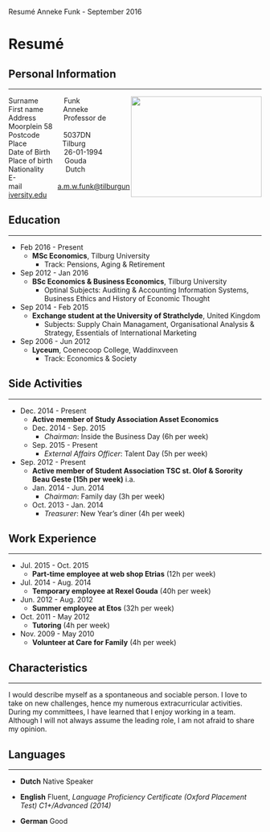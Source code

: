  Resumé Anneke Funk - September 2016

Resumé
=======

## Personal Information
----------

Surname &nbsp;&nbsp;&nbsp;&nbsp;&nbsp;&nbsp;&nbsp;&nbsp;&nbsp;&nbsp;&nbsp;&nbsp;Funk &nbsp;&nbsp;&nbsp;&nbsp;&nbsp;&nbsp;&nbsp;&nbsp;&nbsp;&nbsp;&nbsp;&nbsp;&nbsp;&nbsp;&nbsp;&nbsp;&nbsp;&nbsp;&nbsp;&nbsp;&nbsp;&nbsp;&nbsp; <img style="float: right;" src="https://scontent-amt2-1.xx.fbcdn.net/v/l/t1.0-9/12798840_835939176516169_7856291541095999586_n.jpg?oh=71bd4beadee3dce292463f7bb27dd88d&oe=587E5A40" width="260" height="200" />  
First name&nbsp;&nbsp;&nbsp;&nbsp;&nbsp;&nbsp; &nbsp;&nbsp; Anneke  
Address&nbsp;&nbsp;&nbsp;&nbsp;&nbsp;&nbsp;&nbsp;&nbsp;&nbsp;&nbsp;&nbsp;&nbsp;&nbsp;  Professor de Moorplein 58  
Postcode&nbsp;&nbsp;&nbsp;&nbsp;&nbsp;&nbsp;&nbsp;&nbsp;&nbsp;&nbsp;&nbsp;&nbsp;5037DN  
Place&nbsp;&nbsp;&nbsp;&nbsp;&nbsp;&nbsp;&nbsp;&nbsp;&nbsp;&nbsp;&nbsp;&nbsp;&nbsp;&nbsp;&nbsp;&nbsp;&nbsp;&nbsp;Tilburg  
Date of Birth&nbsp;&nbsp;&nbsp;&nbsp;&nbsp;&nbsp;&nbsp;26-01-1994  
Place of birth&nbsp;&nbsp;&nbsp;&nbsp;&nbsp;&nbsp;Gouda  
Nationality&nbsp;&nbsp;&nbsp;&nbsp;&nbsp;&nbsp;&nbsp;&nbsp;&nbsp;&nbsp; Dutch  
E-mail&nbsp;&nbsp;&nbsp;&nbsp;&nbsp;&nbsp;&nbsp;&nbsp;&nbsp;&nbsp;&nbsp;&nbsp;&nbsp;&nbsp;&nbsp;&nbsp;&nbsp;&nbsp;a.m.w.funk@tilburguniversity.edu

## Education
----------

* Feb 2016 - Present  
	* **MSc Economics**, Tilburg University
		- Track: Pensions, Aging & Retirement
* Sep 2012 - Jan 2016
	* **BSc Economics & Business Economics**, Tilburg University
		* Optinal Subjects: Auditing & Accounting Information Systems, Business Ethics and History of Economic Thought
* Sep 2014 - Feb 2015
	* **Exchange student at the University of Strathclyde**, United Kingdom
		* Subjects: Supply Chain Managament, Organisational Analysis & Strategy, Essentials of International Marketing
* Sep 2006 - Jun 2012
	* **Lyceum**, Coenecoop College, Waddinxveen
		* Track: Economics & Society

## Side Activities
-------------

* Dec. 2014 - Present
	* **Active member of Study Association Asset Economics**
	* Dec. 2014 - Sep. 2015
		* *Chairman*: Inside the Business Day (6h per week)
	*	Sep. 2015 - Present
		*	*External Affairs Officer*: Talent Day (5h per week)
* Sep. 2012 - Present
	* **Active member of Student Association TSC st. Olof & Sorority Beau Geste (15h per week)** i.a.
	*  Jan. 2014 - Jun. 2014
		*  *Chairman*: Family day (3h per week)
	* Oct. 2013 - Jan. 2014
		* *Treasurer*: New Year’s diner (4h per week)

## Work Experience
--------

* Jul. 2015 - Oct. 2015
	* **Part-time employee at web shop Etrias** (12h per week)
* Jul. 2014 - Aug. 2014
	* **Temporary employee at Rexel Gouda** (40h per week)
* Jun. 2012 - Aug. 2012
	* **Summer employee at Etos** (32h per week)
* Oct. 2011 - May 2012
	* **Tutoring** (4h per week)
* Nov. 2009 -  May 2010
	* **Volunteer at Care for Family** (4h per week)

## Characteristics
---------
I would describe myself as a spontaneous and sociable person. I love to take on new challenges, hence my numerous extracurricular activities. During my committees, I have learned that I enjoy working in a team. Although I will not always assume the leading role, I am not afraid to share my opinion.

## Languages
-------

* **Dutch** Native Speaker

* **English** Fluent, *Language Proficiency Certificate (Oxford Placement Test) C1+/Advanced (2014)*

* **German** Good
